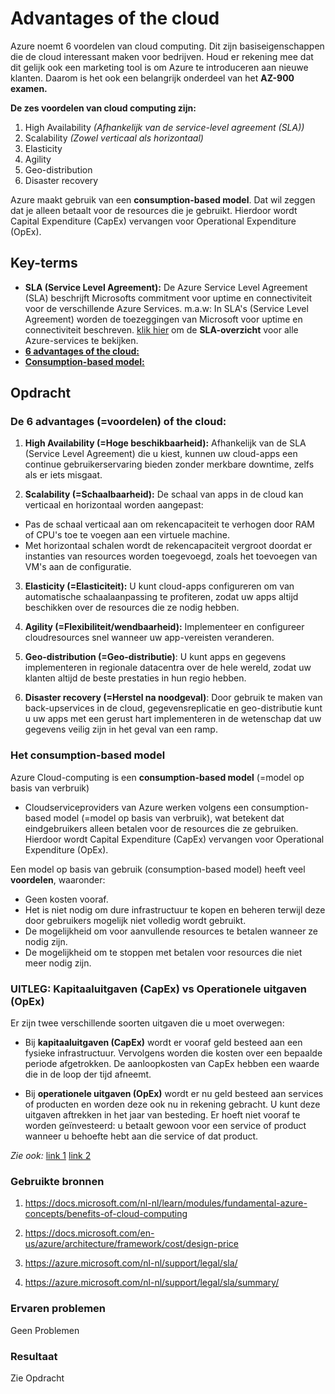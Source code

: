 
# Advantages of the cloud

Azure noemt 6 voordelen van cloud computing. Dit zijn basiseigenschappen die de cloud interessant maken voor bedrijven.
Houd er rekening mee dat dit gelijk ook een marketing tool is om Azure te introduceren aan nieuwe klanten.
Daarom is het ook een belangrijk onderdeel van het **AZ-900 examen.**

**De zes voordelen van cloud computing zijn:**
1. High Availability *(Afhankelijk van de service-level agreement (SLA))*
2. Scalability *(Zowel verticaal als horizontaal)*
3. Elasticity
4. Agility
5. Geo-distribution
6. Disaster recovery

Azure maakt gebruik van een **consumption-based model**. Dat wil zeggen dat je alleen betaalt voor de resources die je gebruikt.
Hierdoor wordt Capital Expenditure (CapEx) vervangen voor Operational Expenditure (OpEx).


## Key-terms

- **SLA (Service Level Agreement):** De Azure Service Level Agreement (SLA) beschrijft Microsofts commitment voor uptime en connectiviteit voor de verschillende Azure Services.
m.a.w: In SLA's (Service Level Agreement) worden de toezeggingen van Microsoft voor uptime en connectiviteit beschreven.
[klik hier](https://azure.microsoft.com/nl-nl/support/legal/sla/summary/) om de **SLA-overzicht** voor alle Azure-services te bekijken.
- [**6 advantages of the cloud:**](https://github.com/AbdouSamad99/cloud-6-repo-AbdouSamad99/blob/main/beschrijvingen/6%20advantages%20of%20the%20cloud.md)
- [**Consumption-based model:**](https://github.com/AbdouSamad99/cloud-6-repo-AbdouSamad99/blob/main/beschrijvingen/consumption-based%20model.md)

## Opdracht

### De 6 advantages (=voordelen) of the cloud:

1. **High Availability (=Hoge beschikbaarheid):** Afhankelijk van de SLA (Service Level Agreement) die u kiest, kunnen uw cloud-apps
een continue gebruikerservaring bieden zonder merkbare downtime, zelfs als er iets misgaat.

2. **Scalability (=Schaalbaarheid):** De schaal van apps in de cloud kan verticaal en horizontaal worden aangepast:
- Pas de schaal verticaal aan om rekencapaciteit te verhogen door RAM of CPU's toe te voegen aan een virtuele machine.
- Met horizontaal schalen wordt de rekencapaciteit vergroot doordat er instanties van resources worden toegevoegd, zoals het toevoegen van VM's aan de configuratie.

3. **Elasticity (=Elasticiteit):** U kunt cloud-apps configureren om van automatische schaalaanpassing te profiteren,
zodat uw apps altijd beschikken over de resources die ze nodig hebben.

4. **Agility (=Flexibiliteit/wendbaarheid):** Implementeer en configureer cloudresources snel wanneer uw app-vereisten veranderen.

5. **Geo-distribution (=Geo-distributie)**: U kunt apps en gegevens implementeren in regionale datacentra over de hele wereld,
zodat uw klanten altijd de beste prestaties in hun regio hebben.

6. **Disaster recovery (=Herstel na noodgeval)**: Door gebruik te maken van back-upservices in de cloud, gegevensreplicatie en geo-distributie
kunt u uw apps met een gerust hart implementeren in de wetenschap dat uw gegevens veilig zijn in het geval van een ramp.


### Het consumption-based model

Azure Cloud-computing is een **consumption-based model** (=model op basis van verbruik)

- Cloudserviceproviders van Azure werken volgens een consumption-based model (=model op basis van verbruik), wat betekent dat eindgebruikers alleen betalen
voor de resources die ze gebruiken. Hierdoor wordt Capital Expenditure (CapEx) vervangen voor Operational Expenditure (OpEx).


Een model op basis van gebruik (consumption-based model) heeft veel **voordelen**, waaronder:

- Geen kosten vooraf.
- Het is niet nodig om dure infrastructuur te kopen en beheren terwijl deze door gebruikers mogelijk niet volledig wordt gebruikt.
- De mogelijkheid om voor aanvullende resources te betalen wanneer ze nodig zijn.
- De mogelijkheid om te stoppen met betalen voor resources die niet meer nodig zijn.

### UITLEG: Kapitaaluitgaven (CapEx) vs Operationele uitgaven (OpEx)

Er zijn twee verschillende soorten uitgaven die u moet overwegen:

- Bij **kapitaaluitgaven (CapEx)** wordt er vooraf geld besteed aan een fysieke infrastructuur. Vervolgens worden die kosten over een bepaalde periode afgetrokken.
De aanloopkosten van CapEx hebben een waarde die in de loop der tijd afneemt.

- Bij **operationele uitgaven (OpEx)** wordt er nu geld besteed aan services of producten en worden deze ook nu in rekening gebracht. U kunt deze uitgaven aftrekken
in het jaar van besteding. Er hoeft niet vooraf te worden geïnvesteerd: u betaalt gewoon voor een service of product
wanneer u behoefte hebt aan die service of dat product.

_Zie ook:_ [link 1](https://github.com/AbdouSamad99/cloud-6-repo-AbdouSamad99/blob/main/beschrijvingen/Opex%20%26%20Capex.md)
[link 2](https://github.com/AbdouSamad99/cloud-6-repo-AbdouSamad99/blob/main/beschrijvingen/Opex%20%26%20Capex.md)

### Gebruikte bronnen

1. https://docs.microsoft.com/nl-nl/learn/modules/fundamental-azure-concepts/benefits-of-cloud-computing

2. https://docs.microsoft.com/en-us/azure/architecture/framework/cost/design-price
3. https://azure.microsoft.com/nl-nl/support/legal/sla/
4. https://azure.microsoft.com/nl-nl/support/legal/sla/summary/ 

### Ervaren problemen
Geen Problemen

### Resultaat
Zie Opdracht
